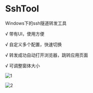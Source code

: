 # SshTool
Windows下的ssh隧道转发工具

√ 带有UI，使用方便

√ 自定义多个配置，快速切换

√ 转发成功自动打开浏览器，跳转应用页面

√ 可调整窗体大小

![1](https://github.com/icecoins/SshTool/assets/92659856/77888465-5e4d-4778-b6ab-228761cbbebc)

![2](https://github.com/icecoins/SshTool/assets/92659856/605096ef-b26f-4ec5-9c82-6bbdd0af5750)

